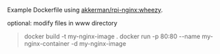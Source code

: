 
Example Dockerfile using [akkerman/rpi-nginx:wheezy](https://registry.hub.docker.com/u/akkerman/rpi-nginx/). 



optional: modify files in www directory

> docker build -t my-nginx-image .
> docker run -p 80:80 --name my-nginx-container -d my-nginx-image 

